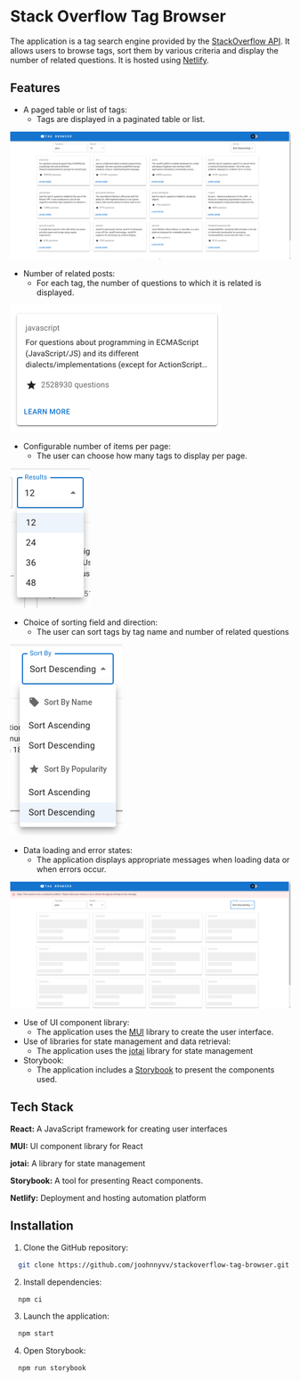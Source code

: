 
# Stack Overflow Tag Browser

The application is a tag search engine provided by the [StackOverflow API](https://api.stackexchange.com/docs). It allows users to browse tags, sort them by various criteria and display the number of related questions. It is hosted using [Netlify](https://stack-overflow-tag-browser-jr.netlify.app/).


## Features

- A paged table or list of tags:
    - Tags are displayed in a paginated table or list.

![img.png](readme_screenshots/img.png)
- Number of related posts:
    - For each tag, the number of questions to which it is related is displayed.

![img_1.png](readme_screenshots/img_1.png)
- Configurable number of items per page:
    - The user can choose how many tags to display per page.

![img_2.png](readme_screenshots/img_2.png)
- Choice of sorting field and direction:
    - The user can sort tags by tag name and number of related questions

![img_3.png](readme_screenshots/img_3.png)
- Data loading and error states:
    - The application displays appropriate messages when loading data or when errors occur.

![img_4.png](readme_screenshots/img_4.png)
- Use of UI component library:
    - The application uses the [MUI](https://mui.com/) library to create the user interface.
- Use of libraries for state management and data retrieval:
    - The application uses the [jotai](https://jotai.org/) library for state management
- Storybook:
    - The application includes a [Storybook](https://storybook.js.org/) to present the components used.

## Tech Stack

**React:** A JavaScript framework for creating user interfaces

**MUI:** UI component library for React

**jotai:** A library for state management

**Storybook:** A tool for presenting React components.

**Netlify:** Deployment and hosting automation platform


## Installation

1. Clone the GitHub repository:

```bash
  git clone https://github.com/joohnnyvv/stackoverflow-tag-browser.git
```

2. Install dependencies:
```bash
  npm ci
```

3. Launch the application:
```bash
  npm start
```

4. Open Storybook:
```bash
  npm run storybook
```
    
